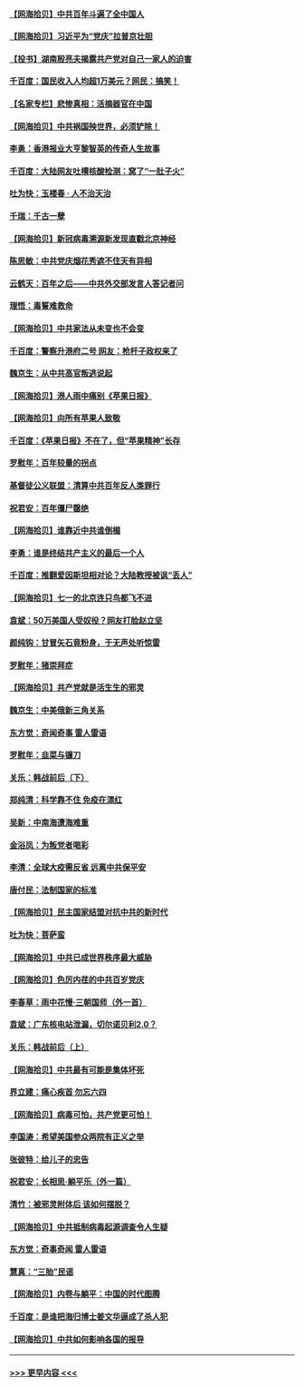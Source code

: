 #### [【网海拾贝】中共百年斗遍了全中国人](../pages/nsc993/n13060020.md?t=07022251) 
#### [【网海拾贝】习近平为“党庆”拉普京壮胆](../pages/nsc993/n13057781.md?t=07022251) 
#### [【投书】湖南殷亮夫揭露共产党对自己一家人的迫害](../pages/nsc993/n13057744.md?t=07022251) 
#### [千百度：国民收入人均超1万美元？网民：搞笑！](../pages/nsc993/n13057692.md?t=07022251) 
#### [【名家专栏】悲惨真相：活摘器官在中国](../pages/nsc993/n13056611.md?t=07022251) 
#### [【网海拾贝】中共祸国殃世界，必须铲除！](../pages/nsc993/n13056011.md?t=07022251) 
#### [李勇：香港报业大亨黎智英的传奇人生故事](../pages/nsc993/n13055258.md?t=07022251) 
#### [千百度：大陆网友吐槽核酸检测：窝了“一肚子火”](../pages/nsc993/n13055194.md?t=07022251) 
#### [吐为快：玉楼春 · 人不治天治](../pages/nsc993/n13054028.md?t=07022251) 
#### [千瑞：千古一孽](../pages/nsc993/n13054016.md?t=07022251) 
#### [【网海拾贝】新冠病毒溯源新发现直戳北京神经](../pages/nsc993/n13052425.md?t=07022251) 
#### [陈思敏：中共党庆烟花秀遮不住天有异相](../pages/nsc993/n13052020.md?t=07022251) 
#### [云鹤天：百年之后——中共外交部发言人答记者问](../pages/nsc993/n13051604.md?t=07022251) 
#### [理悟：毒誓难救命](../pages/nsc993/n13051601.md?t=07022251) 
#### [【网海拾贝】中共家法从未变也不会变](../pages/nsc993/n13050366.md?t=07022251) 
#### [千百度：警察升港府二号 网友：枪杆子政权来了](../pages/nsc993/n13050261.md?t=07022251) 
#### [魏京生：从中共高官叛逃说起](../pages/nsc993/n13048997.md?t=07022251) 
#### [【网海拾贝】港人雨中痛别《苹果日报》](../pages/nsc993/n13048941.md?t=07022251) 
#### [【网海拾贝】向所有苹果人致敬](../pages/nsc993/n13046795.md?t=07022251) 
#### [千百度：《苹果日报》不在了，但“苹果精神”长存](../pages/nsc993/n13046703.md?t=07022251) 
#### [罗慰年：百年较量的拐点](../pages/nsc993/n13046542.md?t=07022251) 
#### [基督徒公义联盟：清算中共百年反人类罪行](../pages/nsc993/n13046499.md?t=07022251) 
#### [祝君安：百年僵尸罄绝](../pages/nsc993/n13045595.md?t=07022251) 
#### [【网海拾贝】谁靠近中共谁倒楣](../pages/nsc993/n13044667.md?t=07022251) 
#### [李勇：谁是终结共产主义的最后一个人](../pages/nsc993/n13044397.md?t=07022251) 
#### [千百度：推翻爱因斯坦相对论？大陆教授被讽“丢人”](../pages/nsc993/n13043908.md?t=07022251) 
#### [【网海拾贝】七一的北京连只鸟都飞不进](../pages/nsc993/n13041377.md?t=07022251) 
#### [袁斌：50万美国人受奴役？网友打脸赵立坚](../pages/nsc993/n13041330.md?t=07022251) 
#### [颜纯钩：甘冒矢石竟粉身，于无声处听惊雷](../pages/nsc993/n13041140.md?t=07022251) 
#### [罗慰年：猪崇拜症](../pages/nsc993/n13041071.md?t=07022251) 
#### [【网海拾贝】共产党就是活生生的邪灵](../pages/nsc993/n13036627.md?t=07022251) 
#### [魏京生：中美俄新三角关系](../pages/nsc993/n13035986.md?t=07022251) 
#### [东方觉：奇闻奇事 雷人雷语](../pages/nsc993/n13035878.md?t=07022251) 
#### [罗慰年：韭菜与镰刀](../pages/nsc993/n13034374.md?t=07022251) 
#### [关乐：韩战前后（下）](../pages/nsc993/n13034113.md?t=07022251) 
#### [郑纯清：科学靠不住 免疫在漂红](../pages/nsc993/n13034093.md?t=07022251) 
#### [吴新：中南海遭海难重](../pages/nsc993/n13034084.md?t=07022251) 
#### [金浴凤：为叛党者喝彩](../pages/nsc993/n13034058.md?t=07022251) 
#### [李清：全球大疫需反省 远离中共保平安](../pages/nsc993/n13033784.md?t=07022251) 
#### [唐付民：法制国家的标准](../pages/nsc993/n13032944.md?t=07022251) 
#### [【网海拾贝】民主国家结盟对抗中共的新时代](../pages/nsc993/n13031717.md?t=07022251) 
#### [吐为快：菩萨蛮](../pages/nsc993/n13030033.md?t=07022251) 
#### [【网海拾贝】中共已成世界秩序最大威胁](../pages/nsc993/n13028138.md?t=07022251) 
#### [【网海拾贝】色厉内荏的中共百岁党庆](../pages/nsc993/n13025582.md?t=07022251) 
#### [李春草：雨中花慢‧三朝国师（外一首）](../pages/nsc993/n13025567.md?t=07022251) 
#### [袁斌：广东核电站泄漏，切尔诺贝利2.0？](../pages/nsc993/n13025475.md?t=07022251) 
#### [关乐：韩战前后（上）](../pages/nsc993/n13025387.md?t=07022251) 
#### [【网海拾贝】中共最有可能是集体坏死](../pages/nsc993/n13023101.md?t=07022251) 
#### [界立建：痛心疾首 勿忘六四](../pages/nsc993/n13022339.md?t=07022251) 
#### [【网海拾贝】病毒可怕，共产党更可怕！](../pages/nsc993/n13020728.md?t=07022251) 
#### [李国涛：希望美国参众两院有正义之举](../pages/nsc993/n13020674.md?t=07022251) 
#### [张彼特：给儿子的忠告](../pages/nsc993/n13018934.md?t=07022251) 
#### [祝君安：长相思‧躺平乐（外一篇）](../pages/nsc993/n13018923.md?t=07022251) 
#### [清竹：被邪灵附体后 该如何摆脱？](../pages/nsc993/n13018877.md?t=07022251) 
#### [【网海拾贝】中共抵制病毒起源调查令人生疑](../pages/nsc993/n13017785.md?t=07022251) 
#### [东方觉：奇事奇闻 雷人雷语](../pages/nsc993/n13017577.md?t=07022251) 
#### [慧真：“三胎”民谣](../pages/nsc993/n13017394.md?t=07022251) 
#### [【网海拾贝】内卷与躺平：中国的时代图腾](../pages/nsc993/n13016128.md?t=07022251) 
#### [千百度：是谁把海归博士姜文华逼成了杀人犯](../pages/nsc993/n13015218.md?t=07022251) 
#### [【网海拾贝】中共如何影响各国的报导](../pages/nsc993/n13012599.md?t=07022251) 

----
#### [ >>> 更早内容 <<< ](../indexes/nsc993-earlier.md)
